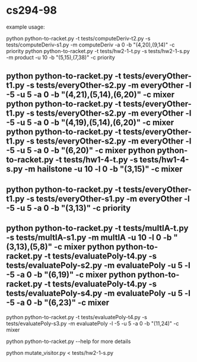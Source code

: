 cs294-98
========

example usage: 

python python-to-racket.py -t tests/computeDeriv-t2.py -s tests/computeDeriv-s1.py -m computeDeriv -a 0 -b "(4,20),(9,14)" -c priority
python python-to-racket.py -t tests/hw2-1-t.py -s tests/hw2-1-s.py -m product -u 10 -b "(5,15),(7,38)" -c priority

python python-to-racket.py -t tests/everyOther-t1.py -s tests/everyOther-s2.py -m everyOther -l -5 -u 5 -a 0 -b "(4,21),(5,14),(6,20)" -c mixer
python python-to-racket.py -t tests/everyOther-t1.py -s tests/everyOther-s2.py -m everyOther -l -5 -u 5 -a 0 -b "(4,19),(5,14),(6,20)" -c mixer
python python-to-racket.py -t tests/everyOther-t1.py -s tests/everyOther-s2.py -m everyOther -l -5 -u 5 -a 0 -b "(6,20)" -c mixer
python python-to-racket.py -t tests/hw1-4-t.py -s tests/hw1-4-s.py -m hailstone -u 10 -l 0 -b "(3,15)" -c mixer
-------------------------------------------
python python-to-racket.py -t tests/everyOther-t1.py -s tests/everyOther-s1.py -m everyOther -l -5 -u 5 -a 0 -b "(3,13)" -c priority
-------------------------------------------
python python-to-racket.py -t tests/multIA-t.py -s tests/multIA-s1.py -m multIA -u 10 -l 0 -b "(3,13),(5,8)" -c mixer
python python-to-racket.py -t tests/evaluatePoly-t4.py -s tests/evaluatePoly-s2.py -m evaluatePoly -u 5 -l -5 -a 0 -b "(6,19)" -c mixer
python python-to-racket.py -t tests/evaluatePoly-t4.py -s tests/evaluatePoly-s4.py -m evaluatePoly -u 5 -l -5 -a 0 -b "(6,23)" -c mixer
-------------------------------------------
python python-to-racket.py -t tests/evaluatePoly-t4.py -s tests/evaluatePoly-s3.py -m evaluatePoly -l -5 -u 5 -a 0 -b "(11,24)" -c mixer


python python-to-racket.py --help for more details

python mutate_visitor.py < tests/hw2-1-s.py
